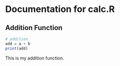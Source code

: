 # Documentation for calc.R

## Addition Function 
```r
# addition 
add = a + b 
print(add)
```

This is my addition function.
